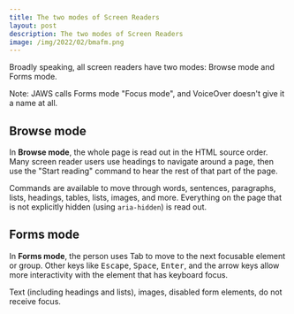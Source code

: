 ```yaml
---
title: The two modes of Screen Readers
layout: post
description: The two modes of Screen Readers
image: /img/2022/02/bmafm.png
---
```


Broadly speaking, all screen readers have two modes: Browse mode and Forms mode.

Note: JAWS calls Forms mode "Focus mode", and VoiceOver doesn't give it a name at all.

## Browse mode

In **Browse mode**, the whole page is read out in the HTML source order. Many screen reader users use headings to navigate around a page, then use the "Start reading" command to hear the rest of that part of the page.

Commands are available to move through words, sentences, paragraphs, lists, headings, tables, lists, images, and more. Everything on the page that is not explicitly hidden (using `aria-hidden`) is read out.

## Forms mode

In **Forms mode**, the person uses Tab to move to the next focusable element or group. Other keys like <kbd>Escape</kbd>, <kbd>Space</kbd>, <kbd>Enter</kbd>, and the arrow keys allow more interactivity with the element that has keyboard focus.

Text (including headings and lists), images, disabled form elements, do not receive focus.